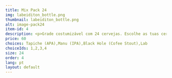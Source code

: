 ```yaml
---
title: Mix Pack 24
img: labeiditon_bottle.png
thumbnail: labeiditon_bottle.png
alt: image-pack24
item-id: 4
description: <p>Grade costumizável com 24 cervejas. Escolhe as tuas cervejas em baixo.</p>
price: 60
choices: Tapiche (APA),Manu (IPA),Black Hole (Cofee Stout),Lab
choiceIds: 1,2,3,4
size: 24
order: 4
lang: pt
layout: default
---
```


